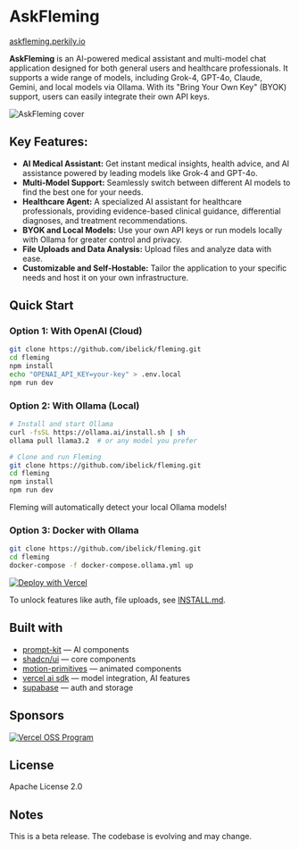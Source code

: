 # AskFleming

[askfleming.perkily.io](https://askfleming.perkily.io)

**AskFleming** is an AI-powered medical assistant and multi-model chat application designed for both general users and healthcare professionals. It supports a wide range of models, including Grok-4, GPT-4o, Claude, Gemini, and local models via Ollama. With its "Bring Your Own Key" (BYOK) support, users can easily integrate their own API keys.

![AskFleming cover](./public/cover_fleming.jpg)

## Key Features:

- **AI Medical Assistant:** Get instant medical insights, health advice, and AI assistance powered by leading models like Grok-4 and GPT-4o.
- **Multi-Model Support:** Seamlessly switch between different AI models to find the best one for your needs.
- **Healthcare Agent:** A specialized AI assistant for healthcare professionals, providing evidence-based clinical guidance, differential diagnoses, and treatment recommendations.
- **BYOK and Local Models:** Use your own API keys or run models locally with Ollama for greater control and privacy.
- **File Uploads and Data Analysis:** Upload files and analyze data with ease.
- **Customizable and Self-Hostable:** Tailor the application to your specific needs and host it on your own infrastructure.

## Quick Start

### Option 1: With OpenAI (Cloud)

```bash
git clone https://github.com/ibelick/fleming.git
cd fleming
npm install
echo "OPENAI_API_KEY=your-key" > .env.local
npm run dev
```

### Option 2: With Ollama (Local)

```bash
# Install and start Ollama
curl -fsSL https://ollama.ai/install.sh | sh
ollama pull llama3.2  # or any model you prefer

# Clone and run Fleming
git clone https://github.com/ibelick/fleming.git
cd fleming
npm install
npm run dev
```

Fleming will automatically detect your local Ollama models!

### Option 3: Docker with Ollama

```bash
git clone https://github.com/ibelick/fleming.git
cd fleming
docker-compose -f docker-compose.ollama.yml up
```

[![Deploy with Vercel](https://vercel.com/button)](https://vercel.com/new/clone?repository-url=https://github.com/ibelick/fleming)

To unlock features like auth, file uploads, see [INSTALL.md](./INSTALL.md).

## Built with

- [prompt-kit](https://prompt-kit.com/) — AI components
- [shadcn/ui](https://ui.shadcn.com) — core components
- [motion-primitives](https://motion-primitives.com) — animated components
- [vercel ai sdk](https://vercel.com/blog/introducing-the-vercel-ai-sdk) — model integration, AI features
- [supabase](https://supabase.com) — auth and storage

## Sponsors

<a href="https://vercel.com/oss">
  <img alt="Vercel OSS Program" src="https://vercel.com/oss/program-badge.svg" />
</a>

## License

Apache License 2.0

## Notes

This is a beta release. The codebase is evolving and may change.
